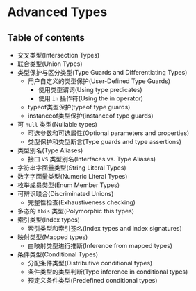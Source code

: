 # Advanced Types

## Table of contents

* 交叉类型(Intersection Types)
* 联合类型(Union Types)
* 类型保护与区分类型(Type Guards and Differentiating Types)
  * 用户自定义的类型保护(User-Defined Type Guards)
    * 使用类型谓词(Using type predicates)
    * 使用 `in` 操作符(Using the in operator)
  * typeof类型保护(typeof type guards)
  * instanceof类型保护(instanceof type guards)
* 可 `null` 类型(Nullable types)
  * 可选参数和可选属性(Optional parameters and properties)
  * 类型保护和类型断言(Type guards and type assertions)
* 类型别名(Type Aliases)
  * 接口 `VS` 类型别名(Interfaces vs. Type Aliases)
* 字符串字面量类型(String Literal Types)
* 数字字面量类型(Numeric Literal Types)
* 枚举成员类型(Enum Member Types)
* 可辨识联合(Discriminated Unions)
  * 完整性检查(Exhaustiveness checking)
* 多态的 `this` 类型(Polymorphic this types)
* 索引类型(Index types)
  * 索引类型和索引签名(Index types and index signatures)
* 映射类型(Mapped types)
  * 由映射类型进行推断(Inference from mapped types)
* 条件类型(Conditional Types)
  * 分配条件类型(Distributive conditional types)
  * 条件类型的类型判断(Type inference in conditional types)
  * 预定义条件类型(Predefined conditional types)
